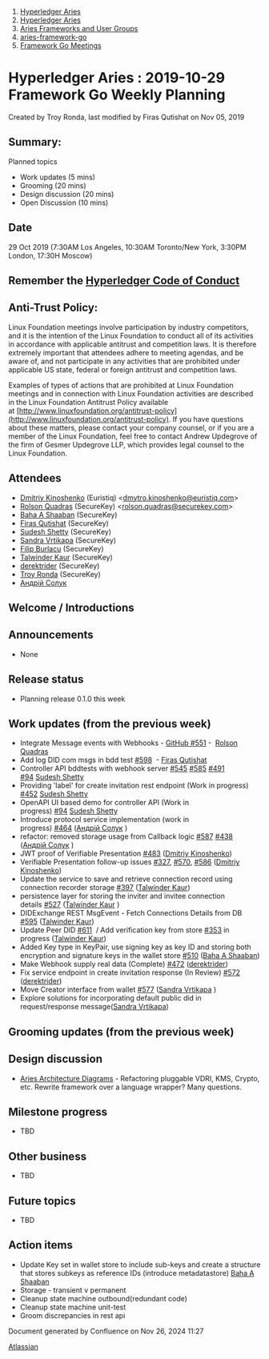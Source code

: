 1. [Hyperledger Aries](index.html)
2. [Hyperledger Aries](Hyperledger-Aries_18481154.html)
3. [Aries Frameworks and User Groups](Aries-Frameworks-and-User-Groups_18481290.html)
4. [aries-framework-go](aries-framework-go_18481606.html)
5. [Framework Go Meetings](Framework-Go-Meetings_18482076.html)

# Hyperledger Aries : 2019-10-29 Framework Go Weekly Planning

Created by Troy Ronda, last modified by Firas Qutishat on Nov 05, 2019

## Summary:

Planned topics

- Work updates (5 mins)
- Grooming (20 mins)
- Design discussion (20 mins)
- Open Discussion (10 mins)

## Date

29 Oct 2019 (7:30AM Los Angeles, 10:30AM Toronto/New York, 3:30PM London, 17:30H Moscow)

## Remember the [Hyperledger Code of Conduct](https://lf-hyperledger.atlassian.net/wiki/display/HYP/Hyperledger+Code+of+Conduct)

## Anti-Trust Policy:

Linux Foundation meetings involve participation by industry competitors, and it is the intention of the Linux Foundation to conduct all of its activities in accordance with applicable antitrust and competition laws. It is therefore extremely important that attendees adhere to meeting agendas, and be aware of, and not participate in any activities that are prohibited under applicable US state, federal or foreign antitrust and competition laws.

Examples of types of actions that are prohibited at Linux Foundation meetings and in connection with Linux Foundation activities are described in the Linux Foundation Antitrust Policy available at [http://www.linuxfoundation.org/antitrust-policy](http://www.linuxfoundation.org/antitrust-policy). If you have questions about these matters, please contact your company counsel, or if you are a member of the Linux Foundation, feel free to contact Andrew Updegrove of the firm of Gesmer Updegrove LLP, which provides legal counsel to the Linux Foundation.

## Attendees

- [Dmitriy Kinoshenko](https://lf-hyperledger.atlassian.net/wiki/people/557058:f8587cfb-189f-48fd-99b8-0f11f3d4fc50?ref=confluence) (Euristiq) &lt;dmytro.kinoshenko@euristiq.com&gt;
- [Rolson Quadras](https://lf-hyperledger.atlassian.net/wiki/people/622101eec88f1000682f2f68?ref=confluence) (SecureKey) &lt;rolson.quadras@securekey.com&gt;
- [Baha A Shaaban](https://lf-hyperledger.atlassian.net/wiki/people/712020:c6fcc16a-f888-4bb1-bef3-41f4da326364?ref=confluence) (SecureKey)
- [Firas Qutishat](https://lf-hyperledger.atlassian.net/wiki/people/712020:81a7fd70-5c04-4c64-80bd-5701a34d4bb8?ref=confluence) (SecureKey)
- [Sudesh Shetty](https://lf-hyperledger.atlassian.net/wiki/people/62334edb867a4e0070970909?ref=confluence) (SecureKey)
- [Sandra Vrtikapa](https://lf-hyperledger.atlassian.net/wiki/people/712020:ce049f56-7daf-45db-9d97-8c71991da019?ref=confluence) (SecureKey)
- [Filip Burlacu](https://lf-hyperledger.atlassian.net/wiki/people/712020:954f178b-c612-4ebd-9960-433199bfe689?ref=confluence) (SecureKey)
- [Talwinder Kaur](https://lf-hyperledger.atlassian.net/wiki/people/609a972c5d67f20069b81542?ref=confluence) (SecureKey)
- [derektrider](https://lf-hyperledger.atlassian.net/wiki/people/60b7f69348b89500697aa128?ref=confluence) (SecureKey)
- [Troy Ronda](https://lf-hyperledger.atlassian.net/wiki/people/557058:c854f35a-2b58-4be3-9003-ca2a67495580?ref=confluence) (SecureKey)
- [Андрій Солук](https://lf-hyperledger.atlassian.net/wiki/people/557058:944bd0fe-c47d-4ef3-b564-b2165534d406?ref=confluence)

## Welcome / Introductions

## Announcements

- None

## Release status

- Planning release 0.1.0 this week

## Work updates (from the previous week)

- Integrate Message events with Webhooks - [GitHub #551](https://github.com/hyperledger/aries-framework-go/issues/551) -  [Rolson Quadras](https://lf-hyperledger.atlassian.net/wiki/people/622101eec88f1000682f2f68?ref=confluence)
- Add log DID com msgs in bdd test [#598](https://github.com/hyperledger/aries-framework-go/issues/598)  - [Firas Qutishat](https://lf-hyperledger.atlassian.net/wiki/people/712020:81a7fd70-5c04-4c64-80bd-5701a34d4bb8?ref=confluence)
- Controller API bddtests with webhook server [#545](https://github.com/hyperledger/aries-framework-go/issues/545) [#585](https://github.com/hyperledger/aries-framework-go/issues/585) [#491](https://github.com/hyperledger/aries-framework-go/issues/491) [#94](https://github.com/hyperledger/aries-framework-go/issues/94) [Sudesh Shetty](https://lf-hyperledger.atlassian.net/wiki/people/62334edb867a4e0070970909?ref=confluence)
- Providing 'label' for create invitation rest endpoint (Work in progress) [#452](https://github.com/hyperledger/aries-framework-go/issues/452) [Sudesh Shetty](https://lf-hyperledger.atlassian.net/wiki/people/62334edb867a4e0070970909?ref=confluence)
- OpenAPI UI based demo for controller API (Work in progress) [#94](https://github.com/hyperledger/aries-framework-go/issues/94) [Sudesh Shetty](https://lf-hyperledger.atlassian.net/wiki/people/62334edb867a4e0070970909?ref=confluence)
- Introduce protocol service implementation (work in progress) [#464](https://github.com/hyperledger/aries-framework-go/issues/464) ([Андрій Солук](https://lf-hyperledger.atlassian.net/wiki/people/557058:944bd0fe-c47d-4ef3-b564-b2165534d406?ref=confluence) )
- refactor: removed storage usage from Callback logic [#587](https://github.com/hyperledger/aries-framework-go/issues/587) [#438](https://github.com/hyperledger/aries-framework-go/issues/438) ([Андрій Солук](https://lf-hyperledger.atlassian.net/wiki/people/557058:944bd0fe-c47d-4ef3-b564-b2165534d406?ref=confluence) )
- JWT proof of Verifiable Presentation [#483](https://github.com/hyperledger/aries-framework-go/issues/483) ([Dmitriy Kinoshenko](https://lf-hyperledger.atlassian.net/wiki/people/557058:f8587cfb-189f-48fd-99b8-0f11f3d4fc50?ref=confluence))
- Verifiable Presentation follow-up issues [#327](https://github.com/hyperledger/aries-framework-go/issues/327), [#570](https://github.com/hyperledger/aries-framework-go/issues/570), [#586](https://github.com/hyperledger/aries-framework-go/issues/586) ([Dmitriy Kinoshenko](https://lf-hyperledger.atlassian.net/wiki/people/557058:f8587cfb-189f-48fd-99b8-0f11f3d4fc50?ref=confluence))
- Update the service to save and retrieve connection record using connection recorder storage [#397](https://github.com/hyperledger/aries-framework-go/issues/397) ([Talwinder Kaur](https://lf-hyperledger.atlassian.net/wiki/people/557058:efba1922-111a-45bd-ada7-5e21ae89a9b5?ref=confluence))
- persistence layer for storing the inviter and invitee connection details [#527](https://github.com/hyperledger/aries-framework-go/issues/527) ([Talwinder Kaur](https://lf-hyperledger.atlassian.net/wiki/people/557058:efba1922-111a-45bd-ada7-5e21ae89a9b5?ref=confluence) )
- DIDExchange REST MsgEvent - Fetch Connections Details from DB [#595](https://github.com/hyperledger/aries-framework-go/issues/595) ([Talwinder Kaur](https://lf-hyperledger.atlassian.net/wiki/people/557058:efba1922-111a-45bd-ada7-5e21ae89a9b5?ref=confluence))
- Update Peer DID [#611](https://github.com/hyperledger/aries-framework-go/issues/611)  / Add verification key from store [#353](https://github.com/hyperledger/aries-framework-go/issues/353) in progress ([Talwinder Kaur](https://lf-hyperledger.atlassian.net/wiki/people/557058:efba1922-111a-45bd-ada7-5e21ae89a9b5?ref=confluence))
- Added Key type in KeyPair, use signing key as key ID and storing both encryption and signature keys in the wallet store [#510](https://github.com/hyperledger/aries-framework-go/pull/510) ([Baha A Shaaban](https://lf-hyperledger.atlassian.net/wiki/people/712020:c6fcc16a-f888-4bb1-bef3-41f4da326364?ref=confluence))
- Make Webhook supply real data (Complete) [#472](https://github.com/hyperledger/aries-framework-go/issues/472) ([derektrider](https://lf-hyperledger.atlassian.net/wiki/people/60b7f69348b89500697aa128?ref=confluence))
- Fix service endpoint in create invitation response (In Review) [#572](https://github.com/hyperledger/aries-framework-go/issues/572) ([derektrider](https://lf-hyperledger.atlassian.net/wiki/people/60b7f69348b89500697aa128?ref=confluence))
- Move Creator interface from wallet [#577](https://github.com/hyperledger/aries-framework-go/issues/577) ([Sandra Vrtikapa](https://lf-hyperledger.atlassian.net/wiki/people/712020:ce049f56-7daf-45db-9d97-8c71991da019?ref=confluence) )
- Explore solutions for incorporating default public did in request/response message([Sandra Vrtikapa](https://lf-hyperledger.atlassian.net/wiki/people/712020:ce049f56-7daf-45db-9d97-8c71991da019?ref=confluence))

## Grooming updates (from the previous week)

## Design discussion

- [Aries Architecture Diagrams](https://docs.google.com/presentation/d/1L5L4QcZOATrn9rj4bEMmlbvij9XWyqgQRoWO-HNiUGw/present?includes_info_params=1&eisi=CMS2l83PweUCFYJuHwodDQAMWA#slide=id.p) - Refactoring pluggable VDRI, KMS, Crypto, etc. Rewrite framework over a language wrapper? Many questions.

## Milestone progress

- TBD

## Other business

- TBD

## Future topics

- TBD

## Action items

- Update Key set in wallet store to include sub-keys and create a structure that stores subkeys as reference IDs (introduce metadatastore) [Baha A Shaaban](https://lf-hyperledger.atlassian.net/wiki/people/712020:c6fcc16a-f888-4bb1-bef3-41f4da326364?ref=confluence)
- Storage - transient v permanent
- Cleanup state machine outbound(redundant code)
- Cleanup state machine unit-test
- Groom discrepancies in rest api

Document generated by Confluence on Nov 26, 2024 11:27

[Atlassian](http://www.atlassian.com/)
